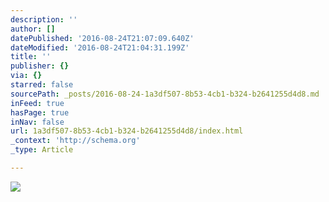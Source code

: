 ```yaml
---
description: ''
author: []
datePublished: '2016-08-24T21:07:09.640Z'
dateModified: '2016-08-24T21:04:31.199Z'
title: ''
publisher: {}
via: {}
starred: false
sourcePath: _posts/2016-08-24-1a3df507-8b53-4cb1-b324-b2641255d4d8.md
inFeed: true
hasPage: true
inNav: false
url: 1a3df507-8b53-4cb1-b324-b2641255d4d8/index.html
_context: 'http://schema.org'
_type: Article

---
```

![](https://the-grid-user-content.s3-us-west-2.amazonaws.com/8bf0a763-83ce-4a65-b91e-aea18a15fcd1.jpg)